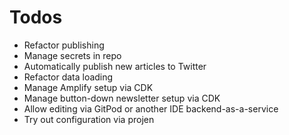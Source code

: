 # Todos

- Refactor publishing
- Manage secrets in repo
- Automatically publish new articles to Twitter
- Refactor data loading
- Manage Amplify setup via CDK
- Manage button-down newsletter setup via CDK
- Allow editing via GitPod or another IDE backend-as-a-service
- Try out configuration via projen
